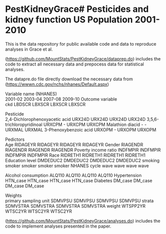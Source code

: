 # PestKidneyGrace# Pesticides and kidney function US Population 2001-2010
This is the data repository for public available code and data to reproduce analyses in Grace et al. 

(https://github.com/MountStats/PestKidneyGrace/dataprep.do) includes the code to extract all necessary data and prepocess data for statistical analyses.

The datapre.do file directly download the necessary data from (https://wwwn.cdc.gov/nchs/nhanes/Default.aspx)

Variable name (NHANES)			
				2001-02	2003-04	2007-08	2009-10
Outcome variable				
ckd	LBDSCR	LBXSCR	LBXSCR	LBXSCR
								
Pesticide				
2,4-Dichlorophenoxyacetic acid	URX24D 	URX24D 	URX24D 	URX24D 
3,5,6-trichloropyridinoal	URXCPM	-	URXCPM	URXCPM
Malathion diacid		-	-	URXMAL	URXMAL
3-Phenoxybenzoic acid		URXOPM	-	URXOPM	URXOPM
				
				
Pedictors				
Age				RIDAGEYR 	RIDAGEYR 	RIDAGEYR 	RIDAGEYR 
Gender				RIAGENDR	RIAGENDR	RIAGENDR	RIAGENDR
Poverty income ratio		INDFMPIR	INDFMPIR	INDFMPIR	INDFMPIR
Race				RIDRETH1	RIDRETH1	RIDRETH1	RIDRETH1
Education level			DMDEDUC2	DMDEDUC2	DMDEDUC2	DMDEDUC2
smoking				smoker		smoker		smoker		smoker
NHANES cycle			wave		wave		wave		wave
				
				
Alcohol consumption		ALQ110		ALQ110		ALQ110		ALQ110
Hypertension			HTN_case	HTN_case	HTN_case	HTN_case
Diabetes			DM_case		DM_case		DM_case		DM_case
				
				
Weights				
primary sampling unit		SDMVPSU		SDMVPSU		SDMVPSU		SDMVPSU
strata				SDMVSTRA	SDMVSTRA	SDMVSTRA	SDMVSTRA
weight				WTSPP2YR	WTSC2YR		WTSC2YR		WTSC2YR


(https://github.com/MountStats/PestKidneyGrace/analyses.do) includes the code to implement analyses presented in the paper.

